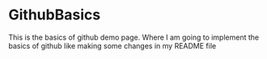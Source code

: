 # GithubBasics
This is the basics of github demo page. 
Where I am going to implement the basics of github like making some changes in my README file 
